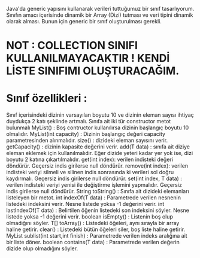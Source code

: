 Java'da generic yapısını kullanarak verileri tuttuğumuz bir sınıf tasarlıyorum.
Sınıfın amacı içerisinde dinamik bir Array (Dizi) tutması ve veri tipini dinamik olarak alması. Bunun için generic bir sınıf oluşturulması gerekli.

# NOT : COLLECTION SINIFI KULLANILMAYACAKTIR ! KENDİ LİSTE SINIFIMI OLUŞTURACAĞIM.

# Sınıf özellikleri :

Sınıf içerisindeki dizinin varsayılan boyutu 10 ve dizinin eleman sayısı ihtiyaç duydukça 2 katı şeklinde artmalı.
Sınıfa ait iki tür constructor metot bulunmalı
MyList() : Boş contructor kullanılırsa dizinin başlangıç boyutu 10 olmalıdır.
MyList(int capacity) : Dizinin başlangıç değeri capacity parametresinden alınmalıdır.
size() : dizideki eleman sayısını verir.
getCapacity() : dizinin kapasite değerini verir.
add(T data) : sınıfa ait diziye eleman eklemek için kullanılmalıdır. Eğer dizide yeteri kadar yer yok ise, dizi boyutu 2 katına çıkartılmalıdır. 
get(int index): verilen indisteki değeri döndürür. Geçersiz indis girilerse null döndürür.
remove(int index): verilen indisteki veriyi silmeli ve silinen indis sonrasında ki verileri sol doğru kaydırmalı. Geçersiz indis girilerse null döndürür.
set(int index, T data) : verilen indisteki veriyi yenisi ile değiştirme işlemini yapmalıdır. Geçersiz indis girilerse null döndürür.
String toString() : Sınıfa ait dizideki elemanları listeleyen bir metot.
int indexOf(T data) : Parametrede verilen nesnenin listedeki indeksini verir. Nesne listede yoksa -1 değerini verir.
int lastIndexOf(T data) : Belirtilen öğenin listedeki son indeksini söyler. Nesne listede yoksa -1 değerini verir.
boolean isEmpty() : Listenin boş olup olmadığını söyler.
T[] toArray() : Listedeki öğeleri, aynı sırayla bir array haline getirir.
clear() : Listedeki bütün öğeleri siler, boş liste haline getirir.
MyList<T> sublist(int start,int finish) : Parametrede verilen indeks aralığına ait bir liste döner.
boolean contains(T data) : Parametrede verilen değerin dizide olup olmadığını söyler.
